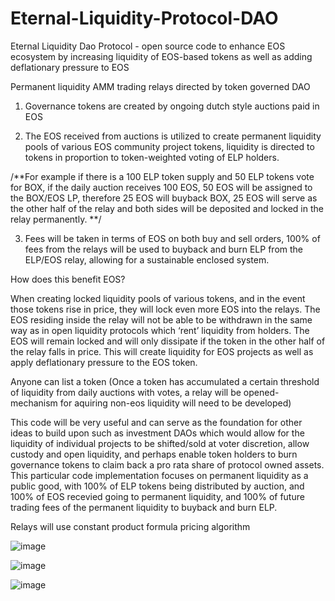 # Eternal-Liquidity-Protocol-DAO

Eternal Liquidity Dao Protocol - open source code to enhance EOS ecosystem by increasing liquidity of EOS-based tokens as well as adding deflationary pressure to EOS 

Permanent liquidity AMM trading relays directed by token governed DAO

 1. Governance tokens are created by ongoing dutch style auctions paid in EOS

 2. The EOS received from auctions is utilized to create permanent liquidity pools of various EOS community project tokens, liquidity is directed to tokens in proportion to token-weighted voting of ELP holders.

/**For example if there is a 100 ELP token supply and 50 ELP tokens vote for BOX, if the daily auction receives 100 EOS, 50 EOS will be assigned to the BOX/EOS LP, therefore 25 EOS will buyback BOX, 25 EOS will serve as the other half of the relay and both sides will be deposited and locked in the relay permanently. **/

 3. Fees will be taken in terms of EOS on both buy and sell orders, 100% of fees  from the relays will be used to buyback and burn ELP from the ELP/EOS relay, allowing for a sustainable enclosed system. 

How does this benefit EOS?

When creating locked liquidity pools of various tokens, and in the event those tokens rise in price, they will lock even more EOS into the relays. The EOS residing inside the relay will not be able to be withdrawn in the same way as in open liquidity protocols which ‘rent’ liquidity from holders. The EOS will remain locked and will only dissipate if the token in the other half of the relay falls in price. This will create liquidity for EOS projects as well as apply deflationary pressure to the EOS token. 

Anyone can list a token 
(Once a token has accumulated a certain threshold of liquidity from daily auctions with votes, a relay will be opened- mechanism for aquiring non-eos liquidity will need to be developed)

This code will be very useful and can serve as the foundation for other ideas to build upon such as investment DAOs which would allow for the liquidity of individual projects to be shifted/sold at voter discretion, allow custody and open liquidity, and perhaps enable token holders to burn governance tokens to claim back a pro rata share of protocol owned assets. This particular code implementation focuses on permanent liquidity as a public good, with 100% of ELP tokens being distributed by auction, and 100% of EOS recevied going to permanent liquidity, and 100% of future trading fees of the permanent liquidity to buyback and burn ELP.   



Relays will use constant product formula pricing algorithm

![image](https://user-images.githubusercontent.com/51843516/147984482-5275aca4-4104-495c-9fb6-0bfdc0e9b10a.png)

![image](https://user-images.githubusercontent.com/51843516/147996309-765fc389-e644-446d-8d0a-0fcbeba91c48.png)

![image](https://user-images.githubusercontent.com/51843516/147996330-728147d7-93dc-4e2e-9b14-48b449d9fe3d.png)





